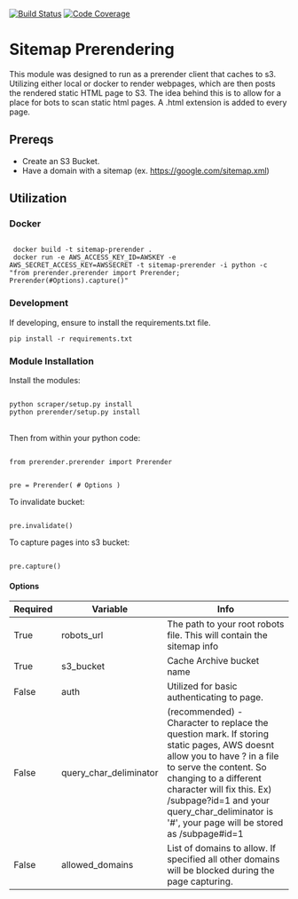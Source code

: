 [![Build Status](https://travis-ci.com/danquack/Sitemap-Prerendering-S3.svg?branch=master)](https://travis-ci.com/danquack/Sitemap-Prerendering-S3)
[![Code Coverage](https://codecov.io/gh/danquack/Sitemap-Prerendering-S3/branch/master/graph/badge.svg)](https://codecov.io/gh/danquack/Sitemap-Prerendering-S3)

# Sitemap Prerendering
This module was designed to run as a prerender client that caches to s3. Utilizing either local or docker to render webpages, which are then posts the rendered static HTML page to S3. The idea behind this is to allow for a place for bots to scan static html pages. A .html extension is added to every page.

## Prereqs
- Create an S3 Bucket. 
- Have a domain with a sitemap (ex. https://google.com/sitemap.xml)

## Utilization
### Docker
<code>
 docker build -t sitemap-prerender . 
 docker run -e AWS_ACCESS_KEY_ID=AWSKEY -e AWS_SECRET_ACCESS_KEY=AWSSECRET -t sitemap-prerender -i python -c "from prerender.prerender import Prerender; Prerender(#Options).capture()"
</code>

### Development

If developing, ensure to install the requirements.txt file.

<code>pip install -r requirements.txt</code>

### Module Installation
Install the modules:

<code>
python scraper/setup.py install
python prerender/setup.py install
</code>

<br>

Then from within your python code:

<code>
from prerender.prerender import Prerender

pre = Prerender(
    # Options
)</code>

To invalidate bucket:

<code>
pre.invalidate()
</code>

To capture pages into s3 bucket:

<code>
pre.capture()
</code>


#### Options
<table>
  <thead>
    <th>
      Required
    </th>
    <th>
      Variable
    </th>
    <th>
      Info
    </th>
  </thead>
  <tr>
    <td>
      True
    </td>
    <td>
      robots_url
    </td>
    <td>
      The path to your root robots file. This will contain the sitemap info
    </td>
  </tr>
  <tr>
    <td>
      True
    </td>
    <td>
      s3_bucket
    </td>
    <td>
      Cache Archive bucket name
    </td>
  </tr>
    <tr>
    <td>
      False
    </td>
    <td>
      auth
    </td>
    <td>
      Utilized for basic authenticating to page.
    </td>
  </tr>
    </tr>
    <tr>
    <td>
      False
    </td>
    <td>
      query_char_deliminator
    </td>
    <td>
      (recommended) - Character to replace the question mark. 
      If storing static pages, AWS doesnt allow you to have ? in a file to serve the content. So changing to a different character will fix this.
      Ex) /subpage?id=1 and your query_char_deliminator is '#', your page will be stored as /subpage#id=1
    </td>
  </tr>
  <tr>
    <td>
      False
    </td>
    <td>
      allowed_domains
    </td>
    <td>
      List of domains to allow. If specified all other domains will be blocked during the page capturing.
    </td>
  </tr>
</table>